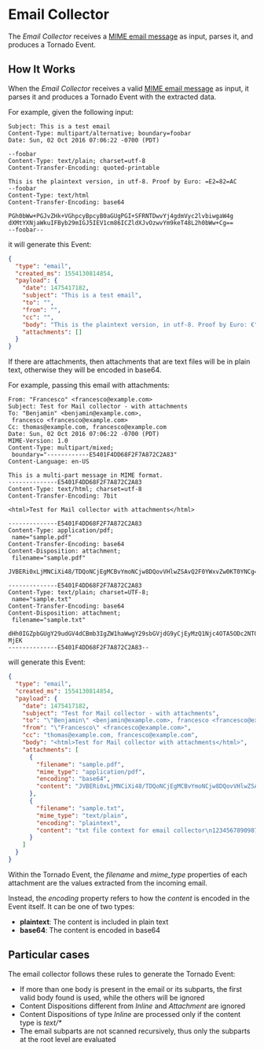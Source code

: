 # Email Collector

The _Email Collector_ receives a [MIME email message](https://en.wikipedia.org/wiki/MIME) as
input, parses it, and produces a Tornado Event.


## How It Works

When the _Email Collector_ receives a valid [MIME email message](https://en.wikipedia.org/wiki/MIME) 
as input, it parses it and produces a Tornado Event with the extracted data.

For example, given the following input:
```
Subject: This is a test email
Content-Type: multipart/alternative; boundary=foobar
Date: Sun, 02 Oct 2016 07:06:22 -0700 (PDT)

--foobar
Content-Type: text/plain; charset=utf-8
Content-Transfer-Encoding: quoted-printable

This is the plaintext version, in utf-8. Proof by Euro: =E2=82=AC
--foobar
Content-Type: text/html
Content-Transfer-Encoding: base64

PGh0bWw+PGJvZHk+VGhpcyBpcyB0aGUgPGI+SFRNTDwvYj4gdmVyc2lvbiwgaW4g 
dXMtYXNjaWkuIFByb29mIGJ5IEV1cm86ICZldXJvOzwvYm9keT48L2h0bWw+Cg== 
--foobar--
```

it will generate this Event:

```json
{
  "type": "email",
  "created_ms": 1554130814854,
  "payload": {
    "date": 1475417182,
    "subject": "This is a test email",
    "to": "",
    "from": "",
    "cc": "",
    "body": "This is the plaintext version, in utf-8. Proof by Euro: €",
    "attachments": []
  }
}
```

If there are attachments, then attachments that are text files will be in plain text, otherwise
they will be encoded in base64.

For example, passing this email with attachments:
```mime
From: "Francesco" <francesco@example.com>
Subject: Test for Mail collector - with attachments
To: "Benjamin" <benjamin@example.com>,
 francesco <francesco@example.com>
Cc: thomas@example.com, francesco@example.com
Date: Sun, 02 Oct 2016 07:06:22 -0700 (PDT)
MIME-Version: 1.0
Content-Type: multipart/mixed;
 boundary="------------E5401F4DD68F2F7A872C2A83"
Content-Language: en-US

This is a multi-part message in MIME format.
--------------E5401F4DD68F2F7A872C2A83
Content-Type: text/html; charset=utf-8
Content-Transfer-Encoding: 7bit

<html>Test for Mail collector with attachments</html>

--------------E5401F4DD68F2F7A872C2A83
Content-Type: application/pdf;
 name="sample.pdf"
Content-Transfer-Encoding: base64
Content-Disposition: attachment;
 filename="sample.pdf"

JVBERi0xLjMNCiXi48/TDQoNCjEgMCBvYmoNCjw8DQovVHlwZSAvQ2F0YWxvZw0KT0YNCg==

--------------E5401F4DD68F2F7A872C2A83
Content-Type: text/plain; charset=UTF-8;
 name="sample.txt"
Content-Transfer-Encoding: base64
Content-Disposition: attachment;
 filename="sample.txt"

dHh0IGZpbGUgY29udGV4dCBmb3IgZW1haWwgY29sbGVjdG9yCjEyMzQ1Njc4OTA5ODc2NTQz
MjEK
--------------E5401F4DD68F2F7A872C2A83--

```

will generate this Event:
```json
{
  "type": "email",
  "created_ms": 1554130814854,
  "payload": {
    "date": 1475417182,
    "subject": "Test for Mail collector - with attachments",
    "to": "\"Benjamin\" <benjamin@example.com>, francesco <francesco@example.com>",
    "from": "\"Francesco\" <francesco@example.com>",
    "cc": "thomas@example.com, francesco@example.com",
    "body": "<html>Test for Mail collector with attachments</html>",
    "attachments": [
      {
        "filename": "sample.pdf",
        "mime_type": "application/pdf",
        "encoding": "base64",
        "content": "JVBERi0xLjMNCiXi48/TDQoNCjEgMCBvYmoNCjw8DQovVHlwZSAvQ2F0YWxvZw0KT0YNCg=="
      },
      {
        "filename": "sample.txt",
        "mime_type": "text/plain",
        "encoding": "plaintext",
        "content": "txt file context for email collector\n1234567890987654321\n"
      }
    ]
  }
}
```

Within the Tornado Event, the _filename_ and *mime_type* properties of each attachment 
are the values extracted from the incoming email. 

Instead, the _encoding_ property refers to how the _content_ is encoded in the Event itself.
It can be one of two types:
- __plaintext__:  The content is included in plain text
- __base64__:  The content is encoded in base64

## Particular cases
The email collector follows these rules to generate the Tornado Event: 
- If more than one body is present in the email or its subparts, 
  the first valid body found is used, while the others will be ignored
- Content Dispositions different from _Inline_ and _Attachment_ are ignored
- Content Dispositions of type _Inline_ are processed only if the content type is _text/*_
- The email subparts are not scanned recursively, thus only the subparts at
  the root level are evaluated
